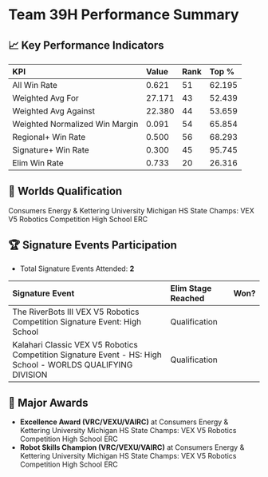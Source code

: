 # Team 39H Performance Summary

## 📈 Key Performance Indicators
| KPI | Value | Rank | Top % |
|:---|:-----|:----|:-----|
| All Win Rate | 0.621 | 51 | 62.195 |
| Weighted Avg For | 27.171 | 43 | 52.439 |
| Weighted Avg Against | 22.380 | 44 | 53.659 |
| Weighted Normalized Win Margin | 0.091 | 54 | 65.854 |
| Regional+ Win Rate | 0.500 | 56 | 68.293 |
| Signature+ Win Rate | 0.300 | 45 | 95.745 |
| Elim Win Rate | 0.733 | 20 | 26.316 |


## 🎯 Worlds Qualification
Consumers Energy & Kettering University Michigan HS State Champs: VEX V5 Robotics Competition High School ERC

## 🏆 Signature Events Participation
- Total Signature Events Attended: **2**

| Signature Event | Elim Stage Reached | Won? |
|:----------------|:-------------------|:----|
| The RiverBots III VEX V5 Robotics Competition Signature Event: High School | Qualification |  |
| Kalahari Classic VEX V5 Robotics Competition Signature Event - HS: High School - WORLDS QUALIFYING DIVISION | Qualification |  |


## 🥇 Major Awards
- **Excellence Award (VRC/VEXU/VAIRC)** at Consumers Energy & Kettering University Michigan HS State Champs: VEX V5 Robotics Competition High School ERC
- **Robot Skills Champion (VRC/VEXU/VAIRC)** at Consumers Energy & Kettering University Michigan HS State Champs: VEX V5 Robotics Competition High School ERC


